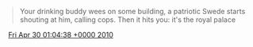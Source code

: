 > Your drinking buddy wees on some building, a patriotic Swede starts shouting at him, calling cops\. Then it hits you: it's the royal palace

<img src="../../media/tweet.ico" width="12" /> [Fri Apr 30 01:04:38 +0000 2010](https://twitter.com/DromerDenker/status/13100832271)